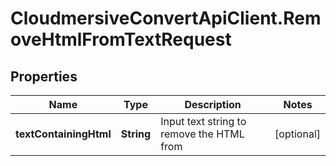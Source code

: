 # CloudmersiveConvertApiClient.RemoveHtmlFromTextRequest

## Properties
Name | Type | Description | Notes
------------ | ------------- | ------------- | -------------
**textContainingHtml** | **String** | Input text string to remove the HTML from | [optional] 


